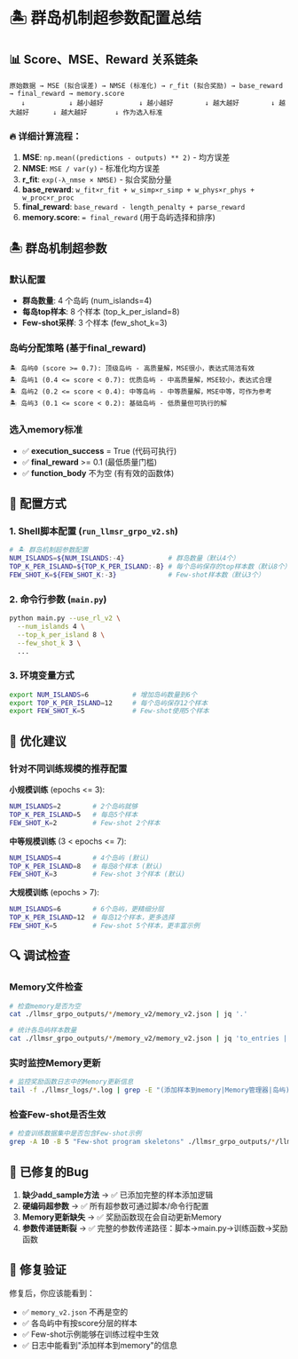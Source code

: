 # 🏝️ 群岛机制超参数配置总结

## 📊 Score、MSE、Reward 关系链条

```
原始数据 → MSE (拟合误差) → NMSE (标准化) → r_fit (拟合奖励) → base_reward → final_reward → memory.score
   ↓           ↓ 越小越好         ↓ 越小越好        ↓ 越大越好        ↓ 越大越好      ↓ 越大越好       ↓ 作为选入标准
```

### 🔥 详细计算流程：

1. **MSE**: `np.mean((predictions - outputs) ** 2)` - 均方误差
2. **NMSE**: `MSE / var(y)` - 标准化均方误差 
3. **r_fit**: `exp(-λ_nmse × NMSE)` - 拟合奖励分量
4. **base_reward**: `w_fit×r_fit + w_simp×r_simp + w_phys×r_phys + w_proc×r_proc`
5. **final_reward**: `base_reward - length_penalty + parse_reward`
6. **memory.score**: `= final_reward` (用于岛屿选择和排序)

## 🏝️ 群岛机制超参数

### 默认配置
- **群岛数量**: 4 个岛屿 (num_islands=4)
- **每岛top样本**: 8 个样本 (top_k_per_island=8)
- **Few-shot采样**: 3 个样本 (few_shot_k=3)

### 岛屿分配策略 (基于final_reward)
```
🏝️ 岛屿0 (score >= 0.7): 顶级岛屿 - 高质量解，MSE很小，表达式简洁有效
🏝️ 岛屿1 (0.4 <= score < 0.7): 优质岛屿 - 中高质量解，MSE较小，表达式合理  
🏝️ 岛屿2 (0.2 <= score < 0.4): 中等岛屿 - 中等质量解，MSE中等，可作为参考
🏝️ 岛屿3 (0.1 <= score < 0.2): 基础岛屿 - 低质量但可执行的解
```

### 选入memory标准
- ✅ **execution_success** = True (代码可执行)
- ✅ **final_reward** >= 0.1 (最低质量门槛)
- ✅ **function_body** 不为空 (有有效的函数体)

## 🔧 配置方式

### 1. Shell脚本配置 (`run_llmsr_grpo_v2.sh`)
```bash
# 🏝️ 群岛机制超参数配置
NUM_ISLANDS=${NUM_ISLANDS:-4}           # 群岛数量（默认4个）
TOP_K_PER_ISLAND=${TOP_K_PER_ISLAND:-8} # 每个岛屿保存的top样本数（默认8个）
FEW_SHOT_K=${FEW_SHOT_K:-3}             # Few-shot样本数（默认3个）
```

### 2. 命令行参数 (`main.py`)
```bash
python main.py --use_rl_v2 \
  --num_islands 4 \
  --top_k_per_island 8 \
  --few_shot_k 3 \
  ...
```

### 3. 环境变量方式
```bash
export NUM_ISLANDS=6           # 增加岛屿数量到6个
export TOP_K_PER_ISLAND=12     # 每个岛屿保存12个样本
export FEW_SHOT_K=5            # Few-shot使用5个样本
```

## 🎯 优化建议

### 针对不同训练规模的推荐配置

**小规模训练** (epochs <= 3):
```bash
NUM_ISLANDS=2        # 2个岛屿就够
TOP_K_PER_ISLAND=5   # 每岛5个样本
FEW_SHOT_K=2         # Few-shot 2个样本
```

**中等规模训练** (3 < epochs <= 7):
```bash
NUM_ISLANDS=4        # 4个岛屿 (默认)
TOP_K_PER_ISLAND=8   # 每岛8个样本 (默认)
FEW_SHOT_K=3         # Few-shot 3个样本 (默认)
```

**大规模训练** (epochs > 7):
```bash
NUM_ISLANDS=6        # 6个岛屿，更精细分层
TOP_K_PER_ISLAND=12  # 每岛12个样本，更多选择
FEW_SHOT_K=5         # Few-shot 5个样本，更丰富示例
```

## 🔍 调试检查

### Memory文件检查
```bash
# 检查memory是否为空
cat ./llmsr_grpo_outputs/*/memory_v2/memory_v2.json | jq '.'

# 统计各岛屿样本数量
cat ./llmsr_grpo_outputs/*/memory_v2/memory_v2.json | jq 'to_entries | map({island: .key, count: (.value | length)})'
```

### 实时监控Memory更新
```bash
# 监控奖励函数日志中的Memory更新信息
tail -f ./llmsr_logs/*.log | grep -E "(添加样本到memory|Memory管理器|岛屿)"
```

### 检查Few-shot是否生效
```bash
# 检查训练数据集中是否包含Few-shot示例
grep -A 10 -B 5 "Few-shot program skeletons" ./llmsr_grpo_outputs/*/llmsr_train_v2.parquet 2>/dev/null || echo "需要转换parquet格式检查"
```

## 🚨 已修复的Bug

1. **缺少add_sample方法** → ✅ 已添加完整的样本添加逻辑
2. **硬编码超参数** → ✅ 所有超参数可通过脚本/命令行配置
3. **Memory更新缺失** → ✅ 奖励函数现在会自动更新Memory
4. **参数传递链断裂** → ✅ 完整的参数传递路径：脚本→main.py→训练函数→奖励函数

## 🎉 修复验证

修复后，你应该能看到：
- ✅ `memory_v2.json` 不再是空的
- ✅ 各岛屿中有按score分层的样本
- ✅ Few-shot示例能够在训练过程中生效
- ✅ 日志中能看到"添加样本到memory"的信息
